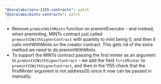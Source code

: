 ```yaml
---
"@zoralabs/zora-1155-contracts": patch
"@zoralabs/mints-contracts": patch
---
```


- Remove `premintWithMints` function on premintExecutor - and instead, when preminting, MINTs contract just called `premintV2WithSignerContract` with quantity to mint being 0,
and then it calls mintWithMints on the creator contract.  This gets rid of the extra method we need to do premintWithMints.
- To support the MINTs contract passing the first minter as an argument to `premintV2WithSignerContract` - we add the field `firstMinter` to `premintV2WithSignerContract`, and then in the 1155 check that the firstMinter argument is not address(0) since it now can be passed in manually.


